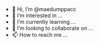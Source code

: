 - 👋 Hi, I’m @maedumppacc
- 👀 I’m interested in ...
- 🌱 I’m currently learning ...
- 💞️ I’m looking to collaborate on ...
- 📫 How to reach me ...

<!---
maedumppacc/maedumppacc is a ✨ special ✨ repository because its `README.md` (this file) appears on your GitHub profile.
You can click the Preview link to take a look at your changes.
--->
